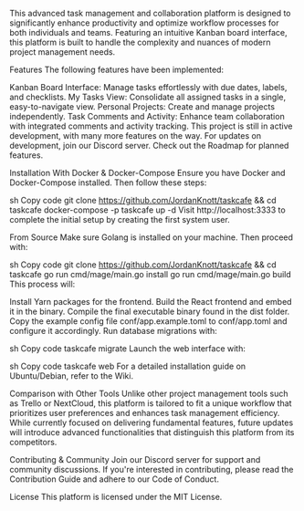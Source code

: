 This advanced task management and collaboration platform is designed to significantly enhance productivity and optimize workflow processes for both individuals and teams. Featuring an intuitive Kanban board interface, this platform is built to handle the complexity and nuances of modern project management needs.

Features
The following features have been implemented:

Kanban Board Interface: Manage tasks effortlessly with due dates, labels, and checklists.
My Tasks View: Consolidate all assigned tasks in a single, easy-to-navigate view.
Personal Projects: Create and manage projects independently.
Task Comments and Activity: Enhance team collaboration with integrated comments and activity tracking.
This project is still in active development, with many more features on the way. For updates on development, join our Discord server. Check out the Roadmap for planned features.

Installation
With Docker & Docker-Compose
Ensure you have Docker and Docker-Compose installed. Then follow these steps:

sh
Copy code
git clone https://github.com/JordanKnott/taskcafe && cd taskcafe
docker-compose -p taskcafe up -d
Visit http://localhost:3333 to complete the initial setup by creating the first system user.

From Source
Make sure Golang is installed on your machine. Then proceed with:

sh
Copy code
git clone https://github.com/JordanKnott/taskcafe && cd taskcafe
go run cmd/mage/main.go install
go run cmd/mage/main.go build
This process will:

Install Yarn packages for the frontend.
Build the React frontend and embed it in the binary.
Compile the final executable binary found in the dist folder.
Copy the example config file conf/app.example.toml to conf/app.toml and configure it accordingly. Run database migrations with:

sh
Copy code
taskcafe migrate
Launch the web interface with:

sh
Copy code
taskcafe web
For a detailed installation guide on Ubuntu/Debian, refer to the Wiki.

Comparison with Other Tools
Unlike other project management tools such as Trello or NextCloud, this platform is tailored to fit a unique workflow that prioritizes user preferences and enhances task management efficiency. While currently focused on delivering fundamental features, future updates will introduce advanced functionalities that distinguish this platform from its competitors.

Contributing & Community
Join our Discord server for support and community discussions. If you're interested in contributing, please read the Contribution Guide and adhere to our Code of Conduct.

License
This platform is licensed under the MIT License.
